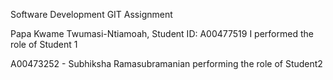 Software Development GIT Assignment

Papa Kwame Twumasi-Ntiamoah,
Student ID: A00477519
I performed the role of Student 1

A00473252 - Subhiksha Ramasubramanian performing the role of Student2

